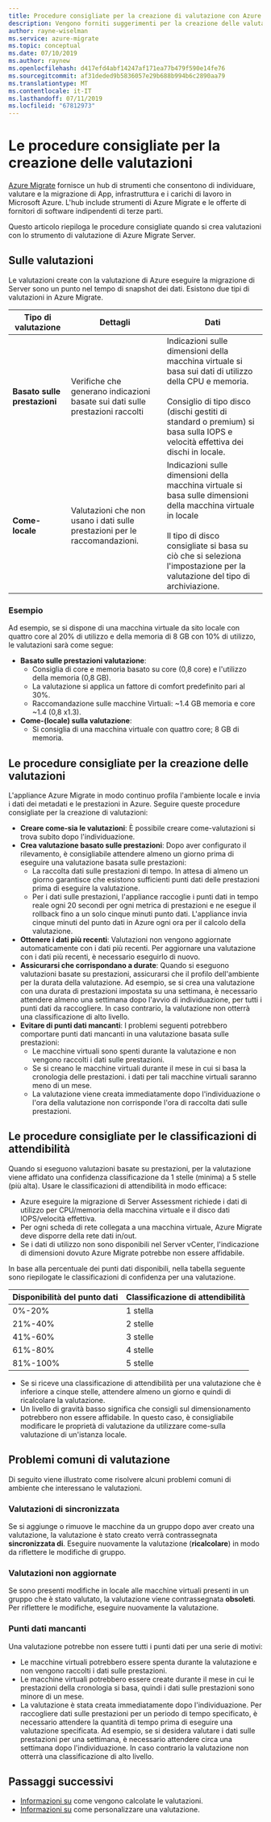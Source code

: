 ```yaml
---
title: Procedure consigliate per la creazione di valutazione con Azure eseguire la migrazione di Server Assessment | Microsoft Docs
description: Vengono forniti suggerimenti per la creazione delle valutazioni con valutazione Server eseguire la migrazione di Azure.
author: rayne-wiselman
ms.service: azure-migrate
ms.topic: conceptual
ms.date: 07/10/2019
ms.author: raynew
ms.openlocfilehash: d417efd4abf14247af171ea77b479f590e14fe76
ms.sourcegitcommit: af31deded9b5836057e29b688b994b6c2890aa79
ms.translationtype: MT
ms.contentlocale: it-IT
ms.lasthandoff: 07/11/2019
ms.locfileid: "67812973"
---
```

# <a name="best-practices-for-creating-assessments"></a>Le procedure consigliate per la creazione delle valutazioni

[Azure Migrate](migrate-overview.md) fornisce un hub di strumenti che consentono di individuare, valutare e la migrazione di App, infrastruttura e i carichi di lavoro in Microsoft Azure. L'hub include strumenti di Azure Migrate e le offerte di fornitori di software indipendenti di terze parti. 

Questo articolo riepiloga le procedure consigliate quando si crea valutazioni con lo strumento di valutazione di Azure Migrate Server. 

## <a name="about-assessments"></a>Sulle valutazioni

Le valutazioni create con la valutazione di Azure eseguire la migrazione di Server sono un punto nel tempo di snapshot dei dati. Esistono due tipi di valutazioni in Azure Migrate.

**Tipo di valutazione** | **Dettagli** | **Dati**
--- | --- | ---
**Basato sulle prestazioni** | Verifiche che generano indicazioni basate sui dati sulle prestazioni raccolti | Indicazioni sulle dimensioni della macchina virtuale si basa sui dati di utilizzo della CPU e memoria.<br/><br/> Consiglio di tipo disco (dischi gestiti di standard o premium) si basa sulla IOPS e velocità effettiva dei dischi in locale.
**Come-locale** | Valutazioni che non usano i dati sulle prestazioni per le raccomandazioni. | Indicazioni sulle dimensioni della macchina virtuale si basa sulle dimensioni della macchina virtuale in locale<br/><br> Il tipo di disco consigliate si basa su ciò che si seleziona l'impostazione per la valutazione del tipo di archiviazione.

### <a name="example"></a>Esempio
Ad esempio, se si dispone di una macchina virtuale da sito locale con quattro core al 20% di utilizzo e della memoria di 8 GB con 10% di utilizzo, le valutazioni sarà come segue:

- **Basato sulle prestazioni valutazione**:
    - Consiglia di core e memoria basato su core (0,8 core) e l'utilizzo della memoria (0,8 GB).
    - La valutazione si applica un fattore di comfort predefinito pari al 30%.
    - Raccomandazione sulle macchine Virtuali: ~1.4 GB memoria e core ~1.4 (0,8 x1.3).
- **Come-(locale) sulla valutazione**:
    -  Si consiglia di una macchina virtuale con quattro core; 8 GB di memoria.

## <a name="best-practices-for-creating-assessments"></a>Le procedure consigliate per la creazione delle valutazioni

L'appliance Azure Migrate in modo continuo profila l'ambiente locale e invia i dati dei metadati e le prestazioni in Azure. Seguire queste procedure consigliate per la creazione di valutazioni:

- **Creare come-sia le valutazioni**: È possibile creare come-valutazioni si trova subito dopo l'individuazione.
- **Crea valutazione basato sulle prestazioni**: Dopo aver configurato il rilevamento, è consigliabile attendere almeno un giorno prima di eseguire una valutazione basata sulle prestazioni:
    - La raccolta dati sulle prestazioni di tempo. In attesa di almeno un giorno garantisce che esistono sufficienti punti dati delle prestazioni prima di eseguire la valutazione.
    - Per i dati sulle prestazioni, l'appliance raccoglie i punti dati in tempo reale ogni 20 secondi per ogni metrica di prestazioni e ne esegue il rollback fino a un solo cinque minuti punto dati. L'appliance invia cinque minuti del punto dati in Azure ogni ora per il calcolo della valutazione.  
- **Ottenere i dati più recenti**: Valutazioni non vengono aggiornate automaticamente con i dati più recenti. Per aggiornare una valutazione con i dati più recenti, è necessario eseguirlo di nuovo. 
- **Assicurarsi che corrispondano a durate**: Quando si eseguono valutazioni basate su prestazioni, assicurarsi che il profilo dell'ambiente per la durata della valutazione. Ad esempio, se si crea una valutazione con una durata di prestazioni impostata su una settimana, è necessario attendere almeno una settimana dopo l'avvio di individuazione, per tutti i punti dati da raccogliere. In caso contrario, la valutazione non otterrà una classificazione di alto livello. 
- **Evitare di punti dati mancanti**: I problemi seguenti potrebbero comportare punti dati mancanti in una valutazione basata sulle prestazioni:
    - Le macchine virtuali sono spenti durante la valutazione e non vengono raccolti i dati sulle prestazioni. 
    - Se si creano le macchine virtuali durante il mese in cui si basa la cronologia delle prestazioni. i dati per tali macchine virtuali saranno meno di un mese. 
    - La valutazione viene creata immediatamente dopo l'individuazione o l'ora della valutazione non corrisponde l'ora di raccolta dati sulle prestazioni.

## <a name="best-practices-for-confidence-ratings"></a>Le procedure consigliate per le classificazioni di attendibilità

Quando si eseguono valutazioni basate su prestazioni, per la valutazione viene affidato una confidenza classificazione da 1 stelle (minima) a 5 stelle (più alta). Usare le classificazioni di attendibilità in modo efficace:
- Azure eseguire la migrazione di Server Assessment richiede i dati di utilizzo per CPU/memoria della macchina virtuale e il disco dati IOPS/velocità effettiva.
- Per ogni scheda di rete collegata a una macchina virtuale, Azure Migrate deve disporre della rete dati in/out.
- Se i dati di utilizzo non sono disponibili nel Server vCenter, l'indicazione di dimensioni dovuto Azure Migrate potrebbe non essere affidabile. 

In base alla percentuale dei punti dati disponibili, nella tabella seguente sono riepilogate le classificazioni di confidenza per una valutazione.

   **Disponibilità del punto dati** | **Classificazione di attendibilità**
   --- | ---
   0%-20% | 1 stella
   21%-40% | 2 stelle
   41%-60% | 3 stelle
   61%-80% | 4 stelle
   81%-100% | 5 stelle

- Se si riceve una classificazione di attendibilità per una valutazione che è inferiore a cinque stelle, attendere almeno un giorno e quindi di ricalcolare la valutazione.
- Un livello di gravità basso significa che consigli sul dimensionamento potrebbero non essere affidabile. In questo caso, è consigliabile modificare le proprietà di valutazione da utilizzare come-sulla valutazione di un'istanza locale.

## <a name="common-assessment-issues"></a>Problemi comuni di valutazione

Di seguito viene illustrato come risolvere alcuni problemi comuni di ambiente che interessano le valutazioni.

###  <a name="out-of-sync-assessments"></a>Valutazioni di sincronizzata

Se si aggiunge o rimuove le macchine da un gruppo dopo aver creato una valutazione, la valutazione è stato creato verrà contrassegnata **sincronizzata di**. Eseguire nuovamente la valutazione (**ricalcolare**) in modo da riflettere le modifiche di gruppo.

### <a name="outdated-assessments"></a>Valutazioni non aggiornate

Se sono presenti modifiche in locale alle macchine virtuali presenti in un gruppo che è stato valutato, la valutazione viene contrassegnata **obsoleti**. Per riflettere le modifiche, eseguire nuovamente la valutazione.

### <a name="missing-data-points"></a>Punti dati mancanti

Una valutazione potrebbe non essere tutti i punti dati per una serie di motivi:

- Le macchine virtuali potrebbero essere spenta durante la valutazione e non vengono raccolti i dati sulle prestazioni. 
- Le macchine virtuali potrebbero essere create durante il mese in cui le prestazioni della cronologia si basa, quindi i dati sulle prestazioni sono minore di un mese. 
- La valutazione è stata creata immediatamente dopo l'individuazione. Per raccogliere dati sulle prestazioni per un periodo di tempo specificato, è necessario attendere la quantità di tempo prima di eseguire una valutazione specificata. Ad esempio, se si desidera valutare i dati sulle prestazioni per una settimana, è necessario attendere circa una settimana dopo l'individuazione. In caso contrario la valutazione non otterrà una classificazione di alto livello. 


## <a name="next-steps"></a>Passaggi successivi

- [Informazioni su](concepts-assessment-calculation.md) come vengono calcolate le valutazioni.
- [Informazioni su](how-to-modify-assessment.md) come personalizzare una valutazione.
